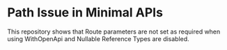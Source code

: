# Path Issue in Minimal APIs

This repository shows that Route parameters are not set as required when using WithOpenApi and Nullable Reference Types are disabled.
